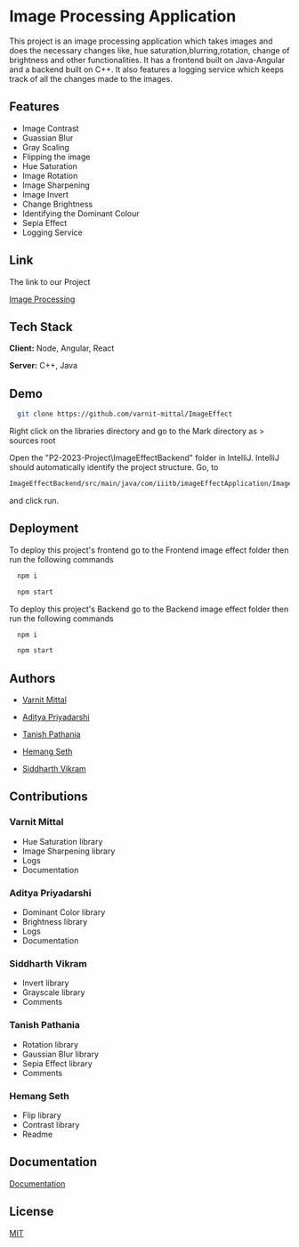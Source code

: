 
# Image Processing Application

This project is an image processing application which takes images and does the necessary changes like, hue saturation,blurring,rotation, change of brightness and other functionalities.
It has a frontend built on Java-Angular and a backend built on C++.
It also features a logging service which keeps track of all the changes made to the images.

## Features

- Image Contrast
- Guassian Blur
- Gray Scaling 
- Flipping the image
- Hue Saturation
- Image Rotation
- Image Sharpening
- Image Invert
- Change Brightness
- Identifying the Dominant Colour
- Sepia Effect
- Logging Service 



##  Link

The link to our Project

[Image Processing](https://github.com/varnit-mittal/ImageEffect)


## Tech Stack

**Client:** Node, Angular, React 

**Server:** C++, Java


## Demo

```bash
  git clone https://github.com/varnit-mittal/ImageEffect
```
Right click on the libraries directory and go to the Mark directory as > sources root

Open the "P2-2023-Project\ImageEffectBackend\" folder in IntelliJ. IntelliJ should automatically identify the project structure. Go, to  
```bash
ImageEffectBackend/src/main/java/com/iiitb/imageEffectApplication/ImageEffectApplication.java
```
and  click run.



## Deployment

To deploy this project's frontend go to the Frontend image effect folder
then run the following commands 

```bash
  npm i
```
```bash
  npm start
```
To deploy this project's Backend go to the Backend image effect folder then run the following commands

```bash
  npm i
```
```bash
  npm start
```

## Authors

- [Varnit Mittal](https://github.com/varnit-mittal)
- [Aditya Priyadarshi](https://github.com/ap5967ap)

- [Tanish Pathania](https://github.com/Tanish-pat)
- [Hemang Seth](https://github.com/Hemang-2004)
- [Siddharth Vikram](https://github.com/SiddharthVikram069)


## Contributions

### Varnit Mittal
- Hue Saturation library
- Image Sharpening library
- Logs 
- Documentation

### Aditya Priyadarshi
- Dominant Color library
- Brightness library
- Logs
- Documentation

### Siddharth Vikram
- Invert library
- Grayscale library
- Comments

### Tanish Pathania
- Rotation library
- Gaussian Blur library
- Sepia Effect library
- Comments

### Hemang Seth
- Flip library
- Contrast library
- Readme


## Documentation

[Documentation](https://github.com/varnit-mittal/ImageEffect/blob/main/Image%20Processing%20Application.pdf)


## License

[MIT]([https://choosealicense.com/licenses/mit/](https://github.com/varnit-mittal/ImageEffect/blob/main/LICENSE)https://github.com/varnit-mittal/ImageEffect/blob/main/LICENSE)

